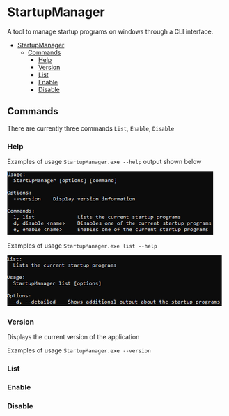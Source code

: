 # StartupManager

A tool to manage startup programs on windows through a CLI interface.

- [StartupManager](#startupmanager)
  - [Commands](#commands)
    - [Help](#help)
    - [Version](#version)
    - [List](#list)
    - [Enable](#enable)
    - [Disable](#disable)

## Commands

There are currently three commands `List`, `Enable`, `Disable`

### Help

Examples of usage `StartupManager.exe --help` output shown below

![Help1](help1.png)

Examples of usage `StartupManager.exe list --help`

![Help2](help2.png)

### Version

Displays the current version of the application

Examples of usage `StartupManager.exe --version`

### List

### Enable

### Disable

